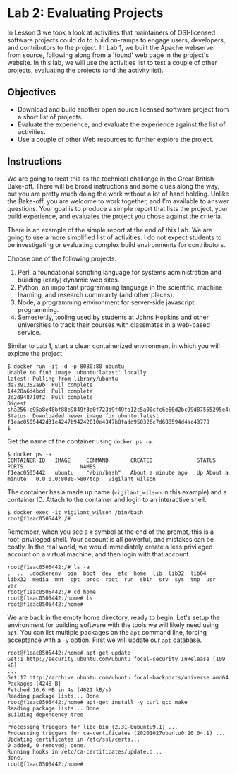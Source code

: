 # Lab 2: Evaluating Projects 
In Lesson 3 we took a look at activities that maintainers of OSI-licensed software projects could do to build on-ramps to engage users, 
developers, and contributors to the project. 
In Lab 1, we built the Apache webserver from source, following along from a 'found' web page in the project's website. 
In this lab, we will use the activities list to test a couple of other projects, evaluating the projects (and the activity list). 

## Objectives
* Download and build another open source licensed software project from a short list of projects.
* Evaluate the experience, and evaluate the experience against the list of activities. 
* Use a couple of other Web resources to further explore the project. 

## Instructions
We are going to treat this as the technical challenge in the Great British Bake-off. 
There will be broad instructions and some clues along the way, but you are pretty much doing the work without a lot of hand holding.
Unlike the Bake-off, you are welcome to work together, 
and I'm available to answer questions. 
Your goal is to produce a simple report that lists the project, your build experience, and evaluates the project you chose against the criteria. 

There is an example of the simple report at the end of this Lab. 
We are going to use a more simplified list of activities. 
I do not expect students to be investigating or evaluating complex build environments for contributors. 

Choose one of the following projects. 
1. Perl, a foundational scripting language for systems administration and building (early) dynamic web sites. 
1. Python, an important programming language in the scientific, machine learning, and research community (and other places). 
1. Node, a programming environment for server-side javascript programming. 
1. Semester.ly, tooling used by students at Johns Hopkins and other universities to track their courses with classmates in a web-based service. 

Similar to Lab 1, start a clean containerized environment in which you will explore the project. 
```
$ docker run -it -d -p 8080:80 ubuntu
Unable to find image 'ubuntu:latest' locally
latest: Pulling from library/ubuntu
da7391352a9b: Pull complete
14428a6d4bcd: Pull complete
2c2d948710f2: Pull complete
Digest: sha256:c95a8e48bf88e9849f3e0f723d9f49fa12c5a00cfc6e60d2bc99d87555295e4c
Status: Downloaded newer image for ubuntu:latest
f1eac0505442d31e4247b94242010e4347b8fadd950326c7d688594d4ac43778
$
``` 
Get the name of the container using `docker ps -a`.
```
$ docker ps -a
CONTAINER ID   IMAGE     COMMAND       CREATED              STATUS              PORTS                  NAMES
f1eac0505442   ubuntu    "/bin/bash"   About a minute ago   Up About a minute   0.0.0.0:8080->80/tcp   vigilant_wilson
```
The container has a made up name (`vigilant_wilson` in this example) and a container ID. 
Attach to the container and login to an interactive shell. 
```
$ docker exec -it vigilant_wilson /bin/bash
root@f1eac0505442:/#
``` 
Remember, when you see a `#` symbol at the end of the prompt, this is a root-privileged shell. Your account is all powerful, and mistakes can be costly. 
In the real world, we would immediately create a less privileged account on a virtual machine, and then login with that account.  
```
root@f1eac0505442:/# ls -a
.  ..  .dockerenv  bin  boot  dev  etc  home  lib  lib32  lib64  libx32  media  mnt  opt  proc  root  run  sbin  srv  sys  tmp  usr  var
root@f1eac0505442:/# cd home
root@f1eac0505442:/home# ls 
root@f1eac0505442:/home#
```
We are back in the empty home directory, ready to begin. 
Let's setup the environment for building software with the tools we will likely need using `apt`.
You can list multiple packages on the `apt` command line, forcing acceptance with a `-y` option. 
First we will update our `apt` database. 
```
root@f1eac0505442:/home# apt-get update
Get:1 http://security.ubuntu.com/ubuntu focal-security InRelease [109 kB]
...
Get:17 http://archive.ubuntu.com/ubuntu focal-backports/universe amd64 Packages [4248 B]
Fetched 16.6 MB in 4s (4021 kB/s)
Reading package lists... Done
root@f1eac0505442:/home# apt-get install -y curl gcc make 
Reading package lists... Done
Building dependency tree
...
Processing triggers for libc-bin (2.31-0ubuntu9.1) ...
Processing triggers for ca-certificates (20201027ubuntu0.20.04.1) ...
Updating certificates in /etc/ssl/certs...
0 added, 0 removed; done.
Running hooks in /etc/ca-certificates/update.d...
done.
root@f1eac0505442:/home#
```

